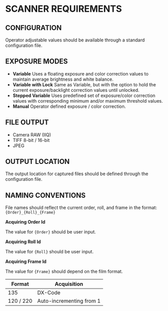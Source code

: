 # SCANNER REQUIREMENTS

## CONFIGURATION
Operator adjustable values should be available through a standard configuration file.

## EXPOSURE MODES
* **Variable**
  Uses a floating exposure and color correction values to maintain average brightness and white balance.
* **Variable with Lock**
  Same as Variable, but with the option to hold the current exposure/backlight correction values until unlocked.
* **Stepped Variable**
  Uses predefined set of exposure/color correction values with corresponding minimum and/or maximum threshold values.
* **Manual**
  Operator defined exposure / color correction.

## FILE OUTPUT
* Camera RAW (IIQ)
* TIFF 8-bit / 16-bit
* JPEG

## OUTPUT LOCATION
The output location for captured files should be defined through the configuration file.

## NAMING CONVENTIONS
File names should reflect the current order, roll, and frame in the format:`{Order}_{Roll}_{Frame}`

**Acquiring Order Id**

The value for `{Order}` should be user input.

**Acquiring Roll Id**

The value for `{Roll}` should be user input.

**Acquiring Frame Id**

The value for `{Frame}` should depend on the film format.

| Format | Acquisition |
| ------ | ----------- |
| 135 | DX-Code |
| 120 / 220 | Auto-incrementing from 1 |
